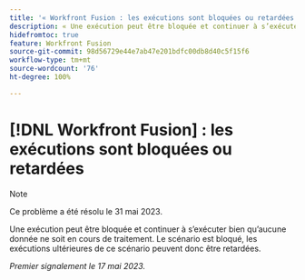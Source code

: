 ```yaml
---
title: '« Workfront Fusion : les exécutions sont bloquées ou retardées »'
description: « Une exécution peut être bloquée et continuer à s’exécuter bien qu’aucune donnée ne soit en cours de traitement. Le scénario est bloqué, les exécutions ultérieures de ce scénario peuvent donc être retardées. »
hidefromtoc: true
feature: Workfront Fusion
source-git-commit: 98d56729e44e7ab47e201bdfc00db8d40c5f15f6
workflow-type: tm+mt
source-wordcount: '76'
ht-degree: 100%

---
```



# [!DNL Workfront Fusion] : les exécutions sont bloquées ou retardées

>[!NOTE]
>
>Ce problème a été résolu le 31 mai 2023.

Une exécution peut être bloquée et continuer à s’exécuter bien qu’aucune donnée ne soit en cours de traitement. Le scénario est bloqué, les exécutions ultérieures de ce scénario peuvent donc être retardées.

_Premier signalement le 17 mai 2023._

